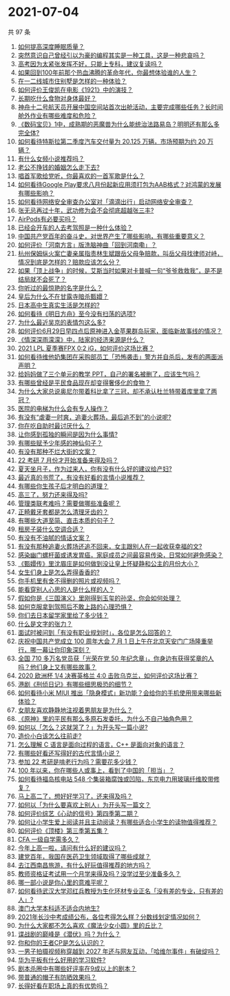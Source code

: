 # 2021-07-04

共 97 条

<!-- BEGIN -->
<!-- 最后更新时间 Sun Jul 04 2021 13:01:26 GMT+0800 (China Standard Time) -->

1. [如何提高深度睡眠质量？](https://www.zhihu.com/question/21367788)
2. [突然意识自己曾经引以为豪的编程其实是一种工具，这是一种悲哀吗？](https://www.zhihu.com/question/469223256)
3. [高考因为太紧张发挥不好，只能上专科，建议复读吗？](https://www.zhihu.com/question/468480228)
4. [如果回到100年前那个热血沸腾的革命年代，你最想体验谁的人生？](https://www.zhihu.com/question/460118166)
5. [在一二线城市住别墅是怎样的一种体验？](https://www.zhihu.com/question/350485995)
6. [如何评价王俊凯在电影《1921》中的演技？](https://www.zhihu.com/question/468558447)
7. [长期吃什么食物对身体最好？](https://www.zhihu.com/question/455630164)
8. [神舟十二号航天员开展中国空间站首次出舱活动，主要完成哪些任务？长时间舱外作业有哪些难度和危险？](https://www.zhihu.com/question/469911953)
9. [《数码宝贝》1中，成熟期的恶魔兽为什么能统治法路易岛？明明还有那么多完全体?](https://www.zhihu.com/question/37187108)
10. [如何看待特斯拉第二季度汽车交付量为 20.125 万辆，市场预期为约 20
    万辆？](https://www.zhihu.com/question/469602719)
11. [有什么女频小说推荐吗？](https://www.zhihu.com/question/457795893)
12. [老公不挣钱的婚姻怎么走下去?](https://www.zhihu.com/question/374704037)
13. [唱首军歌给党听，你最喜欢的一首军歌是什么？](https://www.zhihu.com/question/469697834)
14. [如何看待Google
    Play要求八月份起新应用须打包为AAB格式？对鸿蒙的发展有哪些影响？](https://www.zhihu.com/question/469588431)
15. [如何看待网络安全审查办公室对「滴滴出行」启动网络安全审查？](https://www.zhihu.com/question/469590210)
16. [张无忌再过十年，武功修为会不会彻底超越张三丰?](https://www.zhihu.com/question/458327600)
17. [AirPods有必要买吗？](https://www.zhihu.com/question/465884888)
18. [已经会开车的人去考驾照是一种什么体验？](https://www.zhihu.com/question/61195942)
19. [中国共产党百年的奋斗史，对世界产生了哪些影响，有哪些重要意义？](https://www.zhihu.com/question/469274581)
20. [如何评价「河南方言」版洗脑神曲「回到河南嘞」？](https://www.zhihu.com/question/469090177)
21. [杭州保姆纵火案亡妻亲属指责林生斌跟岳父母争赔款，叫岳父母找律师对峙，情况到底是怎样的？赔款应该怎么分？](https://www.zhihu.com/question/469306984)
22. [如果「顶上战争」的时候，艾斯当时如果对卡普喊一句“爷爷救救我”，是不是结局就不会死了？](https://www.zhihu.com/question/275781764)
23. [你听过的最惊艳的名字是什么？](https://www.zhihu.com/question/265694919)
24. [皇后为什么不在甘露寺暗杀甄嬛？](https://www.zhihu.com/question/323782581)
25. [日本高中生真实生活是怎样的?](https://www.zhihu.com/question/358652855)
26. [如何看待《明日方舟》至今没有扫荡的选项?](https://www.zhihu.com/question/469337436)
27. [为什么最近吴京的表情包这么多?](https://www.zhihu.com/question/459051105)
28. [如何评价6月29日早四点后原神进入金苹果群岛玩家，面临新故事线的情况？](https://www.zhihu.com/question/468978856)
29. [《情深深雨濛濛》中，陆家的经济来源是什么？](https://www.zhihu.com/question/54479741)
30. [2021 LPL 夏季赛FPX 0:2 iG，如何评价这场比赛？](https://www.zhihu.com/question/469808758)
31. [如何看待维他奶集团在采购部员工「恐怖袭击」警方并自杀后，发布的两面派声明？](https://www.zhihu.com/question/469732478)
32. [给妈妈做了三个单元的教学 PPT，自己的署名被删了，应该生气吗？](https://www.zhihu.com/question/466380653)
33. [有哪些曾经是平民食品现在却变得奢侈化的食物？](https://www.zhihu.com/question/468524945)
34. [为什么大家总说奥尼尔带着科比拿了三冠，却不承认杜兰特带着库里拿了两冠？](https://www.zhihu.com/question/466820448)
35. [医院的电梯为什么会有专人操作？](https://www.zhihu.com/question/275348817)
36. [有没有“虐妻一时爽，追妻火葬场，最后追不到”的小说呢?](https://www.zhihu.com/question/397071668)
37. [你在吃自助时最讨厌什么？](https://www.zhihu.com/question/63212359)
38. [让你感到孤独的瞬间是因为什么事情?](https://www.zhihu.com/question/465940944)
39. [有哪些赋予少年感的神仙句子？](https://www.zhihu.com/question/464697831)
40. [有没有那种不烂大街的文案？](https://www.zhihu.com/question/466067005)
41. [22 考研 7 月份才开始准备来得及吗？](https://www.zhihu.com/question/461398813)
42. [夏天坐月子，作为过来人，你有没有什么好的建议给产妇?](https://www.zhihu.com/question/460231954)
43. [最近真的书荒了，有没有好看的言情小说推荐？](https://www.zhihu.com/question/465306659)
44. [有哪些你生孩子后才明白的道理？](https://www.zhihu.com/question/463303641)
45. [高三了，努力还来得及吗?](https://www.zhihu.com/question/464944548)
46. [管理类联考难吗？需要做哪些准备呢？](https://www.zhihu.com/question/339992123)
47. [正畸戴牙套都是怎么清理牙齿的？](https://www.zhihu.com/question/458630145)
48. [有哪些大道至简、直击本质的句子？](https://www.zhihu.com/question/466361764)
49. [租房子装什么空调合适？](https://www.zhihu.com/question/456683441)
50. [有没有不油腻的情话文案？](https://www.zhihu.com/question/461738801)
51. [有没有那种追妻火葬场还追不回来，女主跟别人在一起收获幸福的文?](https://www.zhihu.com/question/408254252)
52. [感染幽门螺杆菌或诱发胃癌，家庭成员之间最容易传染，日常如何避免感染？](https://www.zhihu.com/question/469701438)
53. [《甄嬛传》里沈眉庄是如何做到没让皇上怀疑静和公主的月份大小？](https://www.zhihu.com/question/451619488)
54. [女生们身上是怎么弄得香香的?](https://www.zhihu.com/question/285951733)
55. [你手机里有舍不得删的照片或视频吗？](https://www.zhihu.com/question/312849874)
56. [能看穿别人心思的人是什么样的人？](https://www.zhihu.com/question/27095943)
57. [假如你是《三国演义》里刚得到玉玺的孙坚，你会如何处理？](https://www.zhihu.com/question/468740811)
58. [如何克服拿到驾照后不敢上路的心理恐惧？](https://www.zhihu.com/question/378244895)
59. [你们去日本留学家里给了多少钱？](https://www.zhihu.com/question/349176242)
60. [什么是文字的张力？](https://www.zhihu.com/question/20815158)
61. [面试时被问到「有没有职业规划时」，各位是怎么回答的？](https://www.zhihu.com/question/19850945)
62. [庆祝中国共产党成立 100 周年大会 7 月 1
    日上午在北京天安门广场隆重举行，哪一幕让你印象深刻？](https://www.zhihu.com/question/469219832)
63. [全国 710 多万名党员获「光荣在党 50
    年纪念章」，你身边有获得奖章的人吗？他们身上又有哪些故事？](https://www.zhihu.com/question/469220759)
64. [2020 欧洲杯 1/4 决赛英格兰 4:0
    击败乌克兰，如何评价这场比赛？](https://www.zhihu.com/question/469893448)
65. [港剧《刑侦日记》有哪些细思极恐的细节？](https://www.zhihu.com/question/465226369)
66. [如何看待小米 MIUI
    推出「隐身模式」新功能？会给你的手机使用带来哪些新体验？](https://www.zhihu.com/question/469242892)
67. [女朋友喜欢静静地注视着男朋友是为什么？](https://www.zhihu.com/question/309919749)
68. [《原神》里的平民有那么多原石发委托，为什么不自己抽角色用？](https://www.zhihu.com/question/462697256)
69. [如何以「怎么？这就哭了？」为开头写一篇小说?](https://www.zhihu.com/question/453484837)
70. [造价小白该怎么往前走?](https://www.zhihu.com/question/459896991)
71. [怎么理解 C 语言是面向过程的语言，C++ 是面向对象的语言？](https://www.zhihu.com/question/24425316)
72. [有哪些好看还写得好的古代言情小说？](https://www.zhihu.com/question/305808724)
73. [参加 22 考研是啃老行为吗？需要花多少钱？](https://www.zhihu.com/question/469453406)
74. [100 年以来，你在哪些人或事上，看到了中国的「担当」？](https://www.zhihu.com/question/469083054)
75. [如何看待福岛核电站 548
    个集装箱腐蚀或凹陷，东京电力用玻璃纤维胶带修复？](https://www.zhihu.com/question/469544314)
76. [马上高二了，想好好学习了，还来得及吗？](https://www.zhihu.com/question/464340442)
77. [如何以「为什么要喜欢上别人」为开头写一篇文？](https://www.zhihu.com/question/443120413)
78. [如何评价综艺《心动的信号》第四季第二期？](https://www.zhihu.com/question/469588792)
79. [如何让小学生爱上阅读并且主动阅读？有哪些适合小学生的读物值得推荐？](https://www.zhihu.com/question/20298114)
80. [如何评价《顶楼》第三季第五集？](https://www.zhihu.com/question/469569647)
81. [CFA 一级自学需多久？](https://www.zhihu.com/question/46129772)
82. [今年上高一啦，请问有什么好的建议吗？](https://www.zhihu.com/question/467877062)
83. [建党百年，我国在医药卫生领域取得了哪些成就？](https://www.zhihu.com/question/468756547)
84. [去江西南昌旅游，有什么好玩值得推荐的地方吗？](https://www.zhihu.com/question/348057500)
85. [教师资格证考试用一个月学来得及吗？没学过至少准备多久？](https://www.zhihu.com/question/412569772)
86. [哪一部小说是你心里的意难平呢？](https://www.zhihu.com/question/467675119)
87. [如何看待武汉大学邓红兵教授为生化环材专业正名「没有差的专业，只有差的人」?](https://www.zhihu.com/question/469600953)
88. [澳门大学本科适不适合内地生?](https://www.zhihu.com/question/371477684)
89. [2021年长沙中考成绩公布，各位考得怎么样？分数线划定情况如何？](https://www.zhihu.com/question/469625668)
90. [为什么大家都不怎么喜欢《魔法少女小圆》里的丘比？](https://www.zhihu.com/question/37154229)
91. [谍战剧的巅峰是《潜伏》吗？为什么？](https://www.zhihu.com/question/467430277)
92. [你和你的王者CP是怎么认识的？](https://www.zhihu.com/question/465183546)
93. [一男子拍摄视频称穿越到 2027
    年还与网友互动，「哈维尔事件」有破绽吗？](https://www.zhihu.com/question/466675842)
94. [华为平板有什么好用的学习软件?](https://www.zhihu.com/question/310728794)
95. [剧本杀圈中有哪些好评率在9成以上的剧本？](https://www.zhihu.com/question/376559705)
96. [带普通的帽子有防晒效果吗？](https://www.zhihu.com/question/444213755)
97. [长得好看在职场上真的有优势吗？](https://www.zhihu.com/question/461972771)

<!-- END -->
